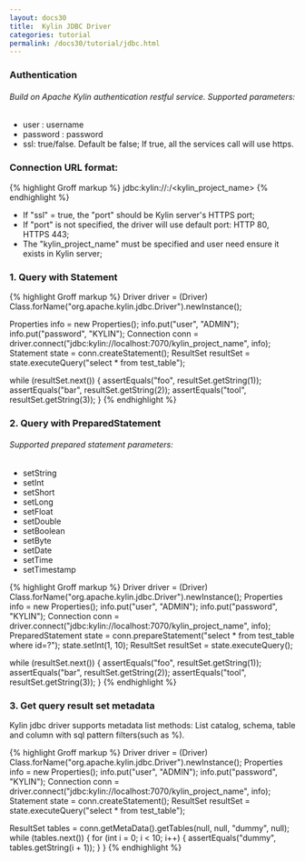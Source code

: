 ```yaml
---
layout: docs30
title:  Kylin JDBC Driver
categories: tutorial
permalink: /docs30/tutorial/jdbc.html
---
```


### Authentication

###### Build on Apache Kylin authentication restful service. Supported parameters:
* user : username 
* password : password
* ssl: true/false. Default be false; If true, all the services call will use https.

### Connection URL format:
{% highlight Groff markup %}
jdbc:kylin://<hostname>:<port>/<kylin_project_name>
{% endhighlight %}
* If "ssl" = true, the "port" should be Kylin server's HTTPS port; 
* If "port" is not specified, the driver will use default port: HTTP 80, HTTPS 443;
* The "kylin_project_name" must be specified and user need ensure it exists in Kylin server;

### 1. Query with Statement
{% highlight Groff markup %}
Driver driver = (Driver) Class.forName("org.apache.kylin.jdbc.Driver").newInstance();

Properties info = new Properties();
info.put("user", "ADMIN");
info.put("password", "KYLIN");
Connection conn = driver.connect("jdbc:kylin://localhost:7070/kylin_project_name", info);
Statement state = conn.createStatement();
ResultSet resultSet = state.executeQuery("select * from test_table");

while (resultSet.next()) {
    assertEquals("foo", resultSet.getString(1));
    assertEquals("bar", resultSet.getString(2));
    assertEquals("tool", resultSet.getString(3));
}
{% endhighlight %}

### 2. Query with PreparedStatement

###### Supported prepared statement parameters:
* setString
* setInt
* setShort
* setLong
* setFloat
* setDouble
* setBoolean
* setByte
* setDate
* setTime
* setTimestamp

{% highlight Groff markup %}
Driver driver = (Driver) Class.forName("org.apache.kylin.jdbc.Driver").newInstance();
Properties info = new Properties();
info.put("user", "ADMIN");
info.put("password", "KYLIN");
Connection conn = driver.connect("jdbc:kylin://localhost:7070/kylin_project_name", info);
PreparedStatement state = conn.prepareStatement("select * from test_table where id=?");
state.setInt(1, 10);
ResultSet resultSet = state.executeQuery();

while (resultSet.next()) {
    assertEquals("foo", resultSet.getString(1));
    assertEquals("bar", resultSet.getString(2));
    assertEquals("tool", resultSet.getString(3));
}
{% endhighlight %}

### 3. Get query result set metadata
Kylin jdbc driver supports metadata list methods:
List catalog, schema, table and column with sql pattern filters(such as %).

{% highlight Groff markup %}
Driver driver = (Driver) Class.forName("org.apache.kylin.jdbc.Driver").newInstance();
Properties info = new Properties();
info.put("user", "ADMIN");
info.put("password", "KYLIN");
Connection conn = driver.connect("jdbc:kylin://localhost:7070/kylin_project_name", info);
Statement state = conn.createStatement();
ResultSet resultSet = state.executeQuery("select * from test_table");

ResultSet tables = conn.getMetaData().getTables(null, null, "dummy", null);
while (tables.next()) {
    for (int i = 0; i < 10; i++) {
        assertEquals("dummy", tables.getString(i + 1));
    }
}
{% endhighlight %}
